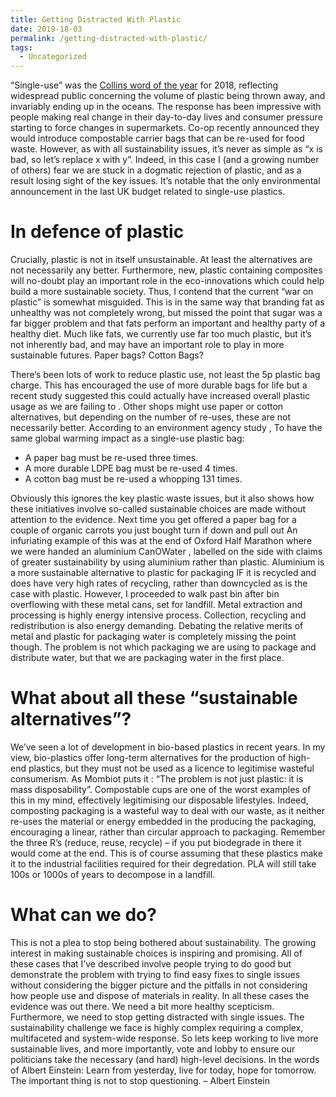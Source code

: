 ```yaml
---
title: Getting Distracted With Plastic
date: 2019-18-03
permalink: /getting-distracted-with-plastic/
tags:
  - Uncategorized
---
```


“Single-use” was the [Collins word of the year](https://www.collinsdictionary.com/woty) for 2018, reflecting widespread public concerning the volume of plastic being thrown away, and invariably ending up in the oceans. The response has been impressive with people making real change in their day-to-day lives and consumer pressure starting to force changes in supermarkets. Co-op recently announced they would introduce compostable carrier  bags that can be re-used for food waste. However, as with all sustainability issues, it’s never as simple as “x is bad, so let’s replace x with y”. Indeed, in this case I (and a growing number of others) fear we are stuck in a dogmatic rejection of plastic, and as a result losing sight of the key issues. It’s notable that the only environmental announcement in the last UK budget related to single-use plastics.

# In defence of plastic
Crucially, plastic is not in itself unsustainable. At least the alternatives are not necessarily any better. Furthermore, new, plastic containing composites will no-doubt play an important role in the eco-innovations which could help build a more sustainable society. Thus, I contend that the current “war on plastic” is somewhat misguided. This is in the same way that branding fat as unhealthy was not completely wrong, but missed the point that sugar was a far bigger problem and that fats perform an important and healthy party of a healthy diet. Much like fats, we currently use far too much plastic, but it’s not inherently bad, and may have an important role to play in more sustainable futures.
Paper bags? Cotton Bags?

There’s been lots of work to reduce plastic use, not least the 5p plastic bag charge. This has encouraged the use of more durable bags for life but a recent study suggested this could actually have increased overall plastic usage as we are failing to . Other shops might use paper or cotton alternatives, but depending on the number of re-uses, these are not necessarily better. According to an environment agency study , To have the same global warming impact as a single-use plastic bag:
- A paper bag must be re-used three times.
- A more durable LDPE bag must be re-used 4 times.
- A cotton bag must be re-used a whopping 131 times.

Obviously this ignores the key plastic waste issues, but it also shows how these initiatives involve so-called sustainable choices are made without attention to the evidence. Next time you get offered a paper bag for a couple of organic carrots you just bought turn if down and pull out 
An infuriating example of this was at the end of Oxford Half Marathon where we were handed an aluminium CanOWater , labelled on the side with claims of greater sustainability by using aluminium rather than plastic. Aluminium is a more sustainable alternative to plastic for packaging IF it is recycled and does have very high rates of recycling, rather than downcycled as is the case with plastic. However, I proceeded to walk past bin after bin overflowing with these metal cans, set for landfill. Metal extraction and processing is highly energy intensive process. Collection, recycling and redistribution is also energy demanding. Debating the relative merits of metal and plastic for packaging water is completely missing the point though. The problem is not which packaging we are using to package and distribute water, but that we are packaging water in the first place.
# What about all these “sustainable alternatives”?
We’ve seen a lot of development in bio-based plastics in recent years. In my view, bio-plastics offer long-term alternatives for the production of high-end plastics, but they must not be used as a licence to legitimise wasteful consumerism. As Mombiot puts it : “The problem is not just plastic: it is mass disposability”. Compostable cups are one of the worst examples of this in my mind, effectively legitimising our disposable lifestyles. Indeed, composting packaging is a wasteful  way to deal with our waste, as it neither re-uses the material or energy embedded in the producing the packaging, encouraging a linear, rather than circular approach to packaging. Remember the three R’s (reduce, reuse, recycle) – if you put biodegrade in there it would come at the end. This is of course assuming that these plastics make it to the industrial facilities required for their degredation. PLA will still take 100s or 1000s of years to decompose in a landfill. 
# What can we do?
This is not a plea to stop being bothered about sustainability. The growing interest in making sustainable choices is inspiring and promising. All of these cases that I’ve described involve people trying to do good but demonstrate the problem with trying to find easy fixes to single issues without considering the bigger picture and the pitfalls in not considering how people use and dispose of materials in reality. In all these cases the evidence was out there.
We need a bit more healthy scepticism. Furthermore, we need to stop getting distracted with single issues. The sustainability challenge we face is highly complex requiring a complex, multifaceted and system-wide response. So lets keep working to live more sustainable lives, and more importantly, vote and lobby to ensure our politicians take the necessary (and hard) high-level decisions. In the words of Albert Einstein: 
Learn from yesterday, live for today, hope for tomorrow. The important thing is not to stop questioning. – Albert Einstein
